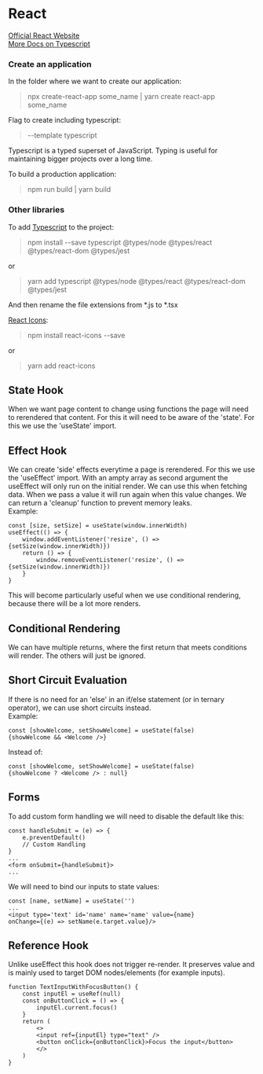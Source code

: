 # React
[Official React Website](https://reactjs.org/)  
[More Docs on Typescript](https://www.typescriptlang.org/docs/handbook/react.html)

### Create an application
In the folder where we want to create our application:  
>npx create-react-app some_name		|	yarn create react-app some_name  

Flag to create including typescript: 
>--template typescript  

Typescript is a typed superset of JavaScript. Typing is useful for maintaining bigger projects over a long time.  
  
To build a production application:  
>npm run build		|	yarn build

### Other libraries
To add [Typescript](https://create-react-app.dev/docs/adding-typescript/) to the project:  
>npm install --save typescript @types/node @types/react @types/react-dom @types/jest  

or  

>yarn add typescript @types/node @types/react @types/react-dom @types/jest  

And then rename the file extensions from *.js to *.tsx

[React Icons](https://www.npmjs.com/package/react-icons):  
>npm install react-icons --save  

or  

>yarn add react-icons

## State Hook
When we want page content to change using functions the page will need to rerendered that content. 
For this it will need to be aware of the 'state'. For this we use the 'useState' import.

## Effect Hook
We can create 'side' effects everytime a page is rerendered. For this we use the 'useEffect' import. 
With an ampty array as second argument the useEffect will only run on the initial render. We can use this when fetching data. 
When we pass a value it will run again when this value changes. We can return a 'cleanup' function to prevent memory leaks.  
Example:
 
	const [size, setSize] = useState(window.innerWidth)
	useEffect(() => {
		window.addEventListener('resize', () => {setSize(window.innerWidth)})
		return () => {
			window.removeEventListener('resize', () => {setSize(window.innerWidth)})
		}
	}
	
This will become particularly useful when we use conditional rendering, because there will be a lot more renders.

## Conditional Rendering
We can have multiple returns, where the first return that meets conditions will render. The others will just be ignored. 

## Short Circuit Evaluation
If there is no need for an 'else' in an if/else statement (or in ternary operator), we can use short circuits instead.  
Example:

	const [showWelcome, setShowWelcome] = useState(false)
	{showWelcome && <Welcome />}
	
Instead of: 

	const [showWelcome, setShowWelcome] = useState(false)
	{showWelcome ? <Welcome /> : null}

## Forms
To add custom form handling we will need to disable the default like this:

	const handleSubmit = (e) => {
		e.preventDefault()
		// Custom Handling
	}
	...
	<form onSubmit={handleSubmit}>
	...

We will need to bind our inputs to state values:

	const [name, setName] = useState('')
	...
	<input type='text' id='name' name='name' value={name} 
	onChange={(e) => setName(e.target.value}/>

## Reference Hook
Unlike useEffect this hook does not trigger re-render. It preserves value and is mainly used to target DOM nodes/elements (for example inputs).

	function TextInputWithFocusButton() {
		const inputEl = useRef(null)
		const onButtonClick = () => {
			inputEl.current.focus()
		}
		return (
			<>
			<input ref={inputEl} type="text" />
			<button onClick={onButtonClick}>Focus the input</button>
			</>
		)
	}